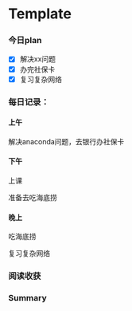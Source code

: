 # Template 

### 今日plan

- [x] 解决xx问题
- [x] 办完社保卡
- [x] 复习复杂网络

### 每日记录：

#### 上午

解决anaconda问题，去银行办社保卡

#### 下午

上课

准备去吃海底捞

#### 晚上

吃海底捞

复习复杂网络

### 阅读收获



### Summary